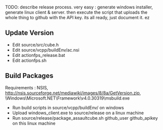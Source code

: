 TODO: describe release process. very easy : generate windows installer, generate linux client & server.
then execute the script that uploads the whole thing to github with the API key. its all ready, just document it.
ez

## Update Version

* Edit source/src/cube.h
* Edit source/vcpp/buildEnv/ac.nsi
* Edit actionfps_release.bat
* Edit actionfps.sh

## Build Packages

Requirements : NSIS, http://nsis.sourceforge.net/mediawiki/images/8/8a/GetVersion.zip, \Windows\Microsoft.NET\Framework\v4.0.30319\msbuild.exe

* Run build scripts in source/vcpp/buildEnv/ on windows
* Upload windows_client.exe to source/release on a linux machine
* Run source/release/package_assaultcube.sh github_user github_apikey on this linux machine


